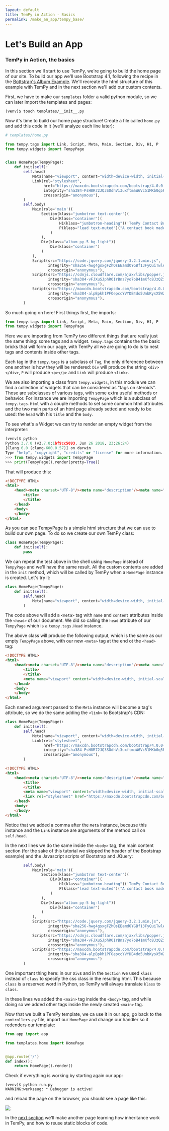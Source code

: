 ```yaml
---
layout: default
title: TemPy in Action - Basics
permalink: /make_an_app/tempy_base/
---
```


# Let's Build an App

### TemPy in Action, the basics

In this section we'll start to use TemPy, we're going to build the home page of our site.
To build our app we'll use Bootstrap 4.1, following the recipe in the [Bottstrap's Album Example](https://getbootstrap.com/docs/4.1/examples/album/). We'll recreate the html structure of this example with TemPy and in the next section we'll add our custom contents.

First, we have to make our `templates` folder a valid python module, so we can later import the templates and pages:

```shell
(venv)$ touch templates/__init__.py
```

Now it's time to build our home page structure! Create a file called `home.py` and add this code in it (we'll analyze each line later):

```python
# templates/home.py

from tempy.tags import Link, Script, Meta, Main, Section, Div, H1, P
from tempy.widgets import TempyPage


class HomePage(TempyPage):
    def init(self):
        self.head(
            Meta(name="viewport", content="width=device-width, initial-scale=1, shrink-to-fit=no"),
            Link(rel="stylesheet",
                 href="https://maxcdn.bootstrapcdn.com/bootstrap/4.0.0-beta.2/css/bootstrap.min.css",
                 integrity="sha384-PsH8R72JQ3SOdhVi3uxftmaW6Vc51MKb0q5P2rRUpPvrszuE4W1povHYgTpBfshb",
                 crossorigin="anonymous"),
        )
        self.body(
            Main(role='main')(
                Section(klass="jumbotron text-center")(
                    Div(Klass="container")(
                        H1(klass="jumbotron-heading")('TemPy Contact Book'),
                        P(klass="lead text-muted")("A contact book made with TemPy."),
                    )
                ),
                Div(klass="album py-5 bg-light")(
                    Div(klass="container")
                )
            ),
            Script(src="https://code.jquery.com/jquery-3.2.1.min.js",
                   integrity="sha256-hwg4gsxgFZhOsEEamdOYGBf13FyQuiTwlAQgxVSNgt4=",
                   crossorigin="anonymous"),
            Script(src="https://cdnjs.cloudflare.com/ajax/libs/popper.js/1.12.3/umd/popper.min.js",
                   integrity="sha384-vFJXuSJphROIrBnz7yo7oB41mKfc8JzQZiCq4NCceLEaO4IHwicKwpJf9c9IpFgh",
                   crossorigin="anonymous"),
            Script(src="https://maxcdn.bootstrapcdn.com/bootstrap/4.0.0-beta.2/js/bootstrap.min.js",
                   integrity="sha384-alpBpkh1PFOepccYVYDB4do5UnbKysX5WZXm3XxPqe5iKTfUKjNkCk9SaVuEZflJ",
                   crossorigin="anonymous"),
        )

```

So much going on here! First things first, the imports:

```python
from tempy.tags import Link, Script, Meta, Main, Section, Div, H1, P
from tempy.widgets import TempyPage
```

Here we are importing from TemPy two different things that are really just the same thing: some tags and a widget.
`tempy.tags` contains the the basic bricks that will form our page, with TemPy all we are going to do is to nest tags and contents inside other tags.

Each tag in the `tempy.tags` is a subclass of `Tag`, the only diferencee between one another is how they will be rendered: `Div` will produce the string `<div></div>`, `P` will produce `<p></p>` and `Link` will produce `<link>`.

We are also importing a class from `tempy.widgets`, in this module we can find a collection of widgets that can be considered as "tags on steroids". Those are subclasses of various tags, with some extra useful methods or behavior. For instance we are importing `TempyPage` which is a subclass of `tempy.tags.Html` with a couple methods to set some common html attributes and the two main parts of an html page already setted and ready to be used: the `head` with his `title` and the `body`.

To see what's a Widget we can try to render an empty widget from the interpreter:
```python
(venv)$ python
Python 3.7.0 (v3.7.0:1bf9cc5093, Jun 26 2018, 23:26:24)
[Clang 6.0 (clang-600.0.57)] on darwin
Type "help", "copyright", "credits" or "license" for more information.
>>> from tempy.widgets import TempyPage
>>> print(TempyPage().render(pretty=True))
```

That will produce this:

```html
<!DOCTYPE HTML>
<html>
    <head><meta charset="UTF-8"/><meta name="description"/><meta name="keywords"/>
        <title>
        </title>
    </head>
    <body>
    </body>
</html>
```

As you can see TempyPage is a simple html structure that we can use to build our own page. To do so we create our own TemPy class:

```python
class HomePage(TempyPage):
    def init(self):
        pass
```

We can repeat the test above in the shell using `HomePage` instead of `TempyPage` and we'll have the same result. All the custom contents are added in the `init` method, which will be called by TemPy when a `HomePage` instance is created. Let's try it:

```python
class HomePage(TempyPage):
    def init(self):
        self.head(
            Meta(name="viewport", content="width=device-width, initial-scale=1, shrink-to-fit=no")
        )
```

The code above will add a `<meta>` tag with `name` and `content` attributes inside the `<head>` of our document. We did so calling the `head` attribute of our `TempyPage` which is a `tempy.tags.Head` instance. 

The above class will produce the following output, which is the same as our empty `TempyPage` above, with our new `<meta>` tag at the end ot the `<head>` tag:

```html
<!DOCTYPE HTML>
<html>
    <head><meta charset="UTF-8"/><meta name="description"/><meta name="keywords"/>
        <title>
        </title>
        <meta name="viewport" content="width=device-width, initial-scale=1, shrink-to-fit=no"/>
    </head>
    <body>
    </body>
</html>
```

Each named argument passed to the `Meta` instance will become a tag's attribute, so we do the same adding the `<link>` to Bootstrap's CDN:

```python
class HomePage(TempyPage):
    def init(self):
        self.head(
            Meta(name="viewport", content="width=device-width, initial-scale=1, shrink-to-fit=no"),
            Link(rel="stylesheet",
                 href="https://maxcdn.bootstrapcdn.com/bootstrap/4.0.0-beta.2/css/bootstrap.min.css",
                 integrity="sha384-PsH8R72JQ3SOdhVi3uxftmaW6Vc51MKb0q5P2rRUpPvrszuE4W1povHYgTpBfshb",
                 crossorigin="anonymous"),
        )
```

```html
<!DOCTYPE HTML>
<html>
    <head><meta charset="UTF-8"/><meta name="description"/><meta name="keywords"/>
        <title>
        </title>
        <meta name="viewport" content="width=device-width, initial-scale=1, shrink-to-fit=no"/>
        <link rel="stylesheet" href="https://maxcdn.bootstrapcdn.com/bootstrap/4.0.0-beta.2/css/bootstrap.min.css" integrity="sha384-PsH8R72JQ3SOdhVi3uxftmaW6Vc51MKb0q5P2rRUpPvrszuE4W1povHYgTpBfshb" crossorigin="anonymous"/>
    </head>
    <body>
    </body>
</html>
```

Notice that we added a comma after the `Meta` instance, because this instance and the `Link` instance are arguments of the method call on `self.head`.

In the next lines we do the same inside the `<body>` tag, the main content section (for the sake of this tutorial we skipped the header of the Bootstrap example) and the Javascript scripts of Bootstrap and JQuery:

```python
        self.body(
            Main(role='main')(
                Section(klass="jumbotron text-center")(
                    Div(Klass="container")(
                        H1(klass="jumbotron-heading")('TemPy Contact Book'),
                        P(klass="lead text-muted")("A contact book made with TemPy."),
                    )
                ),
                Div(klass="album py-5 bg-light")(
                    Div(klass="container")
                )
            ),
            Script(src="https://code.jquery.com/jquery-3.2.1.min.js",
                   integrity="sha256-hwg4gsxgFZhOsEEamdOYGBf13FyQuiTwlAQgxVSNgt4=",
                   crossorigin="anonymous"),
            Script(src="https://cdnjs.cloudflare.com/ajax/libs/popper.js/1.12.3/umd/popper.min.js",
                   integrity="sha384-vFJXuSJphROIrBnz7yo7oB41mKfc8JzQZiCq4NCceLEaO4IHwicKwpJf9c9IpFgh",
                   crossorigin="anonymous"),
            Script(src="https://maxcdn.bootstrapcdn.com/bootstrap/4.0.0-beta.2/js/bootstrap.min.js",
                   integrity="sha384-alpBpkh1PFOepccYVYDB4do5UnbKysX5WZXm3XxPqe5iKTfUKjNkCk9SaVuEZflJ",
                   crossorigin="anonymous")
        )
```

One important thing here: in our `Div`s and in the `Section` we used `klass` instead of `class` to specify the css class in the resulting html. This because `class` is a reserved word in Python, so TemPy will always translate `klass` to `class`.

In these lines we added the `<main>` tag inside the `<body>` tag, and while doing so we added other tags inside the newly created `<main>` tag.

Now that we built a TemPy template, we ca use it in our app, go back to the `controllers.py` file, import our `HomePage` and change our handler so it redenders our template:

```python
from app import app

from templates.home import HomePage


@app.route('/')
def index():
    return HomePage().render()
```

Check if everything is working by starting again our app:

```shell
(venv)$ python run.py
WARNING:werkzeug: * Debugger is active!
```

and reload the page on the browser, you should see a page like this:

<img src="{{site.baseurl}}/assets/img/home_page_1.png">

In the [next section](../tempy_2/) we'll make another page learning how inheritance work in TemPy, and how to reuse static blocks of code.
